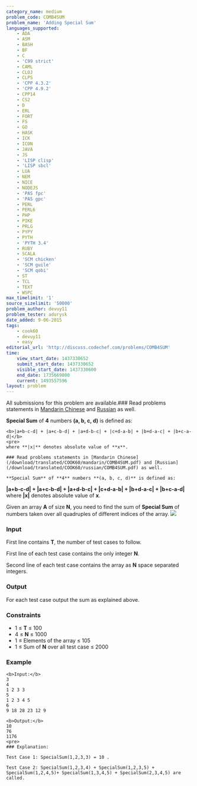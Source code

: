 ```yaml
---
category_name: medium
problem_code: COMB4SUM
problem_name: 'Adding Special Sum'
languages_supported:
    - ADA
    - ASM
    - BASH
    - BF
    - C
    - 'C99 strict'
    - CAML
    - CLOJ
    - CLPS
    - 'CPP 4.3.2'
    - 'CPP 4.9.2'
    - CPP14
    - CS2
    - D
    - ERL
    - FORT
    - FS
    - GO
    - HASK
    - ICK
    - ICON
    - JAVA
    - JS
    - 'LISP clisp'
    - 'LISP sbcl'
    - LUA
    - NEM
    - NICE
    - NODEJS
    - 'PAS fpc'
    - 'PAS gpc'
    - PERL
    - PERL6
    - PHP
    - PIKE
    - PRLG
    - PYPY
    - PYTH
    - 'PYTH 3.4'
    - RUBY
    - SCALA
    - 'SCM chicken'
    - 'SCM guile'
    - 'SCM qobi'
    - ST
    - TCL
    - TEXT
    - WSPC
max_timelimit: '1'
source_sizelimit: '50000'
problem_author: devuy11
problem_tester: adurysk
date_added: 9-06-2015
tags:
    - cook60
    - devuy11
    - easy
editorial_url: 'http://discuss.codechef.com/problems/COMB4SUM'
time:
    view_start_date: 1437330652
    submit_start_date: 1437330652
    visible_start_date: 1437330600
    end_date: 1735669800
    current: 1493557596
layout: problem
---
```

All submissions for this problem are available.### Read problems statements in [Mandarin Chinese](/download/translated/COOK60/mandarin/COMB4SUM.pdf) and [Russian](/download/translated/COOK60/russian/COMB4SUM.pdf) as well.

**Special Sum** of **4** numbers **(a, b, c, d)** is defined as:

 ```
<b>|a+b-c-d| + |a+c-b-d| + |a+d-b-c| + |c+d-a-b| + |b+d-a-c| + |b+c-a-d|</b>
<pre>
where **|x|** denotes absolute value of **x**.

### Read problems statements in [Mandarin Chinese](/download/translated/COOK60/mandarin/COMB4SUM.pdf) and [Russian](/download/translated/COOK60/russian/COMB4SUM.pdf) as well.

**Special Sum** of **4** numbers **(a, b, c, d)** is defined as:

 ```
<b>|a+b-c-d| + |a+c-b-d| + |a+d-b-c| + |c+d-a-b| + |b+d-a-c| + |b+c-a-d|</b>
</pre>
where **|x|** denotes absolute value of **x**.

Given an array **A** of size **N**, you need to find the sum of **Special Sum** of numbers taken over all quadruples of different indices of the array. 
 ![](https://s3.amazonaws.com/codechef_shared/download/specialsum.png)

### Input

First line contains **T**, the number of test cases to follow.

First line of each test case contains the only integer **N**.

Second line of each test case contains the array as **N** space separated integers.

### Output

For each test case output the sum as explained above.

### Constraints

- 1 ≤ **T** ≤ 100
- 4 ≤ **N** ≤ 1000
- 1 ≤ Elements of the array ≤ 105
- 1 ≤ Sum of **N** over all test case ≤ 2000
 
### Example

 ```
<b>Input:</b>
3
4
1 2 3 3
5
1 2 3 4 5
6
9 18 28 23 12 9

<b>Output:</b>
10
76
1176
<pre>
### Explanation:

Test Case 1: SpecialSum(1,2,3,3) = 10 .

Test Case 2: SpecialSum(1,2,3,4) + SpecialSum(1,2,3,5) + SpecialSum(1,2,4,5)+ SpecialSum(1,3,4,5) + SpecialSum(2,3,4,5) are called.
